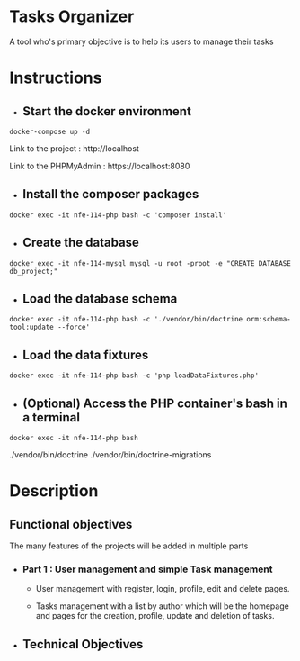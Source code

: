 # Tasks Organizer

A tool who's primary objective is to help its users to manage their tasks

# Instructions

- ## Start the docker environment

```Shell
docker-compose up -d
```

Link to the project : http://localhost

Link to the PHPMyAdmin : https://localhost:8080

- ## Install the composer packages

```Shell
docker exec -it nfe-114-php bash -c 'composer install'
```

- ## Create the database

```Shell
docker exec -it nfe-114-mysql mysql -u root -proot -e "CREATE DATABASE db_project;"
```

- ## Load the database schema

```Shell
docker exec -it nfe-114-php bash -c './vendor/bin/doctrine orm:schema-tool:update --force'
```

- ## Load the data fixtures

```Shell
docker exec -it nfe-114-php bash -c 'php loadDataFixtures.php'
```

- ## (Optional) Access the PHP container's bash in a terminal

```Shell
docker exec -it nfe-114-php bash
```

./vendor/bin/doctrine
./vendor/bin/doctrine-migrations

# Description

## Functional objectives

The many features of the projects will be added in multiple parts

  - ### Part 1 : User management and simple Task management

    - User management with register, login, profile, edit and delete pages.

    - Tasks management with a list by author which will be the homepage and pages for the creation, profile, update and deletion of tasks.

- ## Technical Objectives


